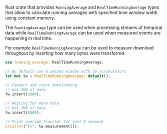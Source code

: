 Rust crate that provides `RunningAverage` and `RealTimeRunningAverage` types that allow to calculate running averages with specified time window width using constant memory.

The `RunningAverage` type can be used when processing streams of temporal data while `RealTimeRunningAverage` can be used when measured events are happening in real time.

For example `RealTimeRunningAverage` can be used to measure download throughput by inserting how many bytes were transferred.
```rust
use running_average::RealTimeRunningAverage;

// By default use 8 second window with 16 accumulators
let mut tw = RealTimeRunningAverage::default();

// Connect and start downloading
// Got 2KB of data
tw.insert(2000);

// Waiting for more data
// Got 1KB of data
tw.insert(1000);

// Print average transfer for last 8 seconds
println!("{}", tw.measurement());
```